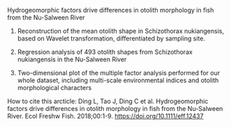 Hydrogeomorphic factors drive differences in otolith morphology in fish from the Nu-Salween River


1. Reconstruction of the mean otolith shape in Schizothorax nukiangensis, based on  Wavelet transformation, differentiated by sampling site.

2. Regression analysis of 493 otolith shapes from Schizothorax nukiangensis in the Nu-Salween River

3. Two-dimensional plot of the multiple factor analysis performed for our whole dataset, including multi-scale environmental indices and otolith morphological characters

How to cite this arcticle: Ding L, Tao J, Ding C et al. Hydrogeomorphic factors drive differences in otolith morphology in fish from the Nu-Salween River. Ecol Freshw Fish. 2018;00:1-9. https://doi.org/10.1111/eff.12437
